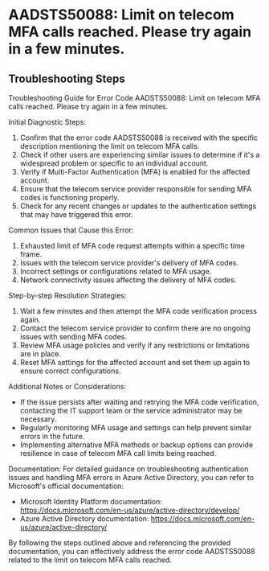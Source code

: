 # AADSTS50088: Limit on telecom MFA calls reached. Please try again in a few minutes.


## Troubleshooting Steps
Troubleshooting Guide for Error Code AADSTS50088: Limit on telecom MFA calls reached. Please try again in a few minutes.

Initial Diagnostic Steps:
1. Confirm that the error code AADSTS50088 is received with the specific description mentioning the limit on telecom MFA calls.
2. Check if other users are experiencing similar issues to determine if it's a widespread problem or specific to an individual account.
3. Verify if Multi-Factor Authentication (MFA) is enabled for the affected account.
4. Ensure that the telecom service provider responsible for sending MFA codes is functioning properly.
5. Check for any recent changes or updates to the authentication settings that may have triggered this error.

Common Issues that Cause this Error:
1. Exhausted limit of MFA code request attempts within a specific time frame.
2. Issues with the telecom service provider's delivery of MFA codes.
3. Incorrect settings or configurations related to MFA usage.
4. Network connectivity issues affecting the delivery of MFA codes.

Step-by-step Resolution Strategies:
1. Wait a few minutes and then attempt the MFA code verification process again.
2. Contact the telecom service provider to confirm there are no ongoing issues with sending MFA codes.
3. Review MFA usage policies and verify if any restrictions or limitations are in place.
4. Reset MFA settings for the affected account and set them up again to ensure correct configurations.

Additional Notes or Considerations:
- If the issue persists after waiting and retrying the MFA code verification, contacting the IT support team or the service administrator may be necessary.
- Regularly monitoring MFA usage and settings can help prevent similar errors in the future.
- Implementing alternative MFA methods or backup options can provide resilience in case of telecom MFA call limits being reached.

Documentation:
For detailed guidance on troubleshooting authentication issues and handling MFA errors in Azure Active Directory, you can refer to Microsoft's official documentation:

- Microsoft Identity Platform documentation: https://docs.microsoft.com/en-us/azure/active-directory/develop/
- Azure Active Directory documentation: https://docs.microsoft.com/en-us/azure/active-directory/

By following the steps outlined above and referencing the provided documentation, you can effectively address the error code AADSTS50088 related to the limit on telecom MFA calls reached.